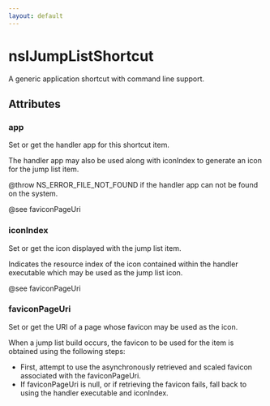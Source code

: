 ```yaml
---
layout: default
---
```


# nsIJumpListShortcut #

A generic application shortcut with command line support.


## Attributes ##

### app ###

Set or get the handler app for this shortcut item.

The handler app may also be used along with iconIndex to generate an icon
for the jump list item.

@throw NS_ERROR_FILE_NOT_FOUND if the handler app can
not be found on  the system.

@see faviconPageUri


### iconIndex ###

Set or get the icon displayed with the jump list item.

Indicates the resource index of the icon contained within the handler
executable which may be used as the jump list icon.

@see faviconPageUri


### faviconPageUri ###

Set or get the URI of a page whose favicon may be used as the icon.

When a jump list build occurs, the favicon to be used for the item is
obtained using the following steps:
- First, attempt to use the asynchronously retrieved and scaled favicon
associated with the faviconPageUri.
- If faviconPageUri is null, or if retrieving the favicon fails, fall
back to using the handler executable and iconIndex.  

